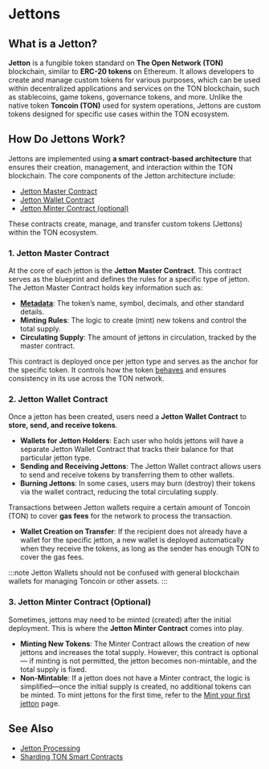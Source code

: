 # Jettons

## What is a Jetton?

**Jetton** is a fungible token standard on **The Open Network (TON)** blockchain, similar to **ERC-20 tokens** on Ethereum. It allows developers to create and manage custom tokens for various purposes, which can be used within decentralized applications and services on the TON blockchain, such as stablecoins, game tokens, governance tokens, and more. Unlike the native token **Toncoin (TON)** used for system operations, Jettons are custom tokens designed for specific use cases within the TON ecosystem.

## How Do Jettons Work?

Jettons are implemented using **a smart contract-based architecture** that ensures their creation, management, and interaction within the TON blockchain. The core components of the Jetton architecture include:

- [Jetton Master Contract](https://github.com/ton-blockchain/token-contract/blob/main/ft/jetton-minter.fc)
- [Jetton Wallet Contract](https://github.com/ton-blockchain/token-contract/blob/main/ft/jetton-wallet.fc)
- [Jetton Minter Contract (optional)](https://github.com/ton-blockchain/token-contract/blob/main/ft/jetton-minter.fc)

These contracts create, manage, and transfer custom tokens (Jettons) within the TON ecosystem.

### 1. Jetton Master Contract

At the core of each jetton is the **Jetton Master Contract**. This contract serves as the blueprint and defines the rules for a specific type of jetton. The Jetton Master Contract holds key information such as:

- **[Metadata](https://github.com/ton-blockchain/TEPs/blob/master/text/0064-token-data-standard.md)**: The token’s name, symbol, decimals, and other standard details.
- **Minting Rules**: The logic to create (mint) new tokens and control the total supply.
- **Circulating Supply**: The amount of jettons in circulation, tracked by the master contract.

This contract is deployed once per jetton type and serves as the anchor for the specific token. It controls how the token [behaves](https://github.com/ton-blockchain/TEPs/blob/master/text/0074-jettons-standard.md) and ensures consistency in its use across the TON network.

### 2. Jetton Wallet Contract

Once a jetton has been created, users need a **Jetton Wallet Contract** to **store, send, and receive tokens**.

- **Wallets for Jetton Holders**: Each user who holds jettons will have a separate Jetton Wallet Contract that tracks their balance for that particular jetton type.
- **Sending and Receiving Jettons**: The Jetton Wallet contract allows users to send and receive tokens by transferring them to other wallets.
- **Burning Jettons**: In some cases, users may burn (destroy) their tokens via the wallet contract, reducing the total circulating supply.

Transactions between Jetton wallets require a certain amount of Toncoin (TON) to cover **gas fees** for the network to process the transaction.

- **Wallet Creation on Transfer**: If the recipient does not already have a wallet for the specific jetton, a new wallet is deployed automatically when they receive the tokens, as long as the sender has enough TON to cover the gas fees.

:::note Jetton Wallets should not be confused with general blockchain wallets for managing Toncoin or other assets. :::

### 3. Jetton Minter Contract (Optional)

Sometimes, jettons may need to be minted (created) after the initial deployment. This is where the **Jetton Minter Contract** comes into play.

- **Minting New Tokens**: The Minter Contract allows the creation of new jettons and increases the total supply. However, this contract is optional — if minting is not permitted, the jetton becomes non-mintable, and the total supply is fixed.
- **Non-Mintable**: If a jetton does not have a Minter contract, the logic is simplified—once the initial supply is created, no additional tokens can be minted. To mint jettons for the first time, refer to the [Mint your first jetton](/v3/guidelines/dapps/tutorials/mint-your-first-token) page.

## See Also

- [Jetton Processing](/v3/guidelines/dapps/asset-processing/jettons)
- [Sharding TON Smart Contracts](https://blog.ton.org/how-to-shard-your-ton-smart-contract-and-why-studying-the-anatomy-of-tons-jettons)
